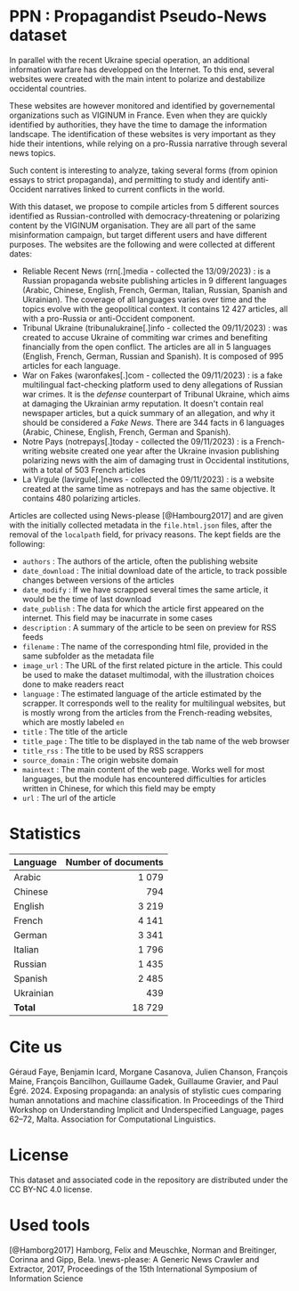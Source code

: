 # PPN : Propagandist Pseudo-News dataset

In parallel with the recent Ukraine special operation, an additional information warfare has developped on the Internet. To this end, several websites were created with the main intent to polarize and destabilize occidental countries.

These websites are however monitored and identified by governemental organizations such as VIGINUM in France. Even when they are quickly identified by authorities, they have the time to damage the information landscape. The identification of these websites is very important as they hide their intentions, while relying on a pro-Russia narrative through several news topics.

Such content is interesting to analyze, taking several forms (from opinion essays to strict propaganda), and permitting to study and identify anti-Occident narratives linked to current conflicts in the world.

With this dataset, we propose to compile articles from 5 different sources identified as Russian-controlled with democracy-threatening or polarizing content by the VIGINUM organisation. They are all part of the same misinformation campaign, but target different users and have different purposes. The websites are the following and were collected at different dates:

 - Reliable Recent News (rrn[.]media - collected the 13/09/2023) : is a Russian propaganda website publishing articles in 9 different languages (Arabic, Chinese, English, French, German, Italian, Russian, Spanish and Ukrainian). The coverage of all languages varies over time and the topics evolve with the geopolitical context. It contains 12 427 articles, all with a pro-Russia or anti-Occident component.
  - Tribunal Ukraine (tribunalukraine[.]info - collected the 09/11/2023) : was created to accuse Ukraine of commiting war crimes and benefiting financially from the open conflict. The articles are all in 5 languages (English, French, German, Russian and Spanish). It is composed of 995 articles for each language.
  - War on Fakes (waronfakes[.]com - collected the 09/11/2023) : is a fake multilingual fact-checking platform used to deny allegations of Russian war crimes. It is the _defense_ counterpart of Tribunal Ukraine, which aims at damaging the Ukrainian army reputation. It doesn't contain real newspaper articles, but a quick summary of an allegation, and why it should be considered a _Fake News_. There are 344 facts in 6 languages (Arabic, Chinese, English, French, German and Spanish).
  - Notre Pays (notrepays[.]today - collected the 09/11/2023) : is a French-writing website created one year after the Ukraine invasion publishing polarizing news with the aim of damaging trust in Occidental institutions, with a total of 503 French articles
  - La Virgule (lavirgule[.]news - collected the 09/11/2023) : is a website created at the same time as notrepays and has the same objective. It contains 480 polarizing articles.

Articles are collected using News-please [@Hambourg2017] and are given with the initially collected metadata in the `file.html.json` files, after the removal of the `localpath` field, for privacy reasons. The kept fields are the following:

- `authors` : The authors of the article, often the publishing website
- `date_download` : The initial download date of the article, to track possible changes between versions of the articles
- `date_modify` : If we have scrapped several times the same article, it would be the time of last download
- `date_publish` : The data for which the article first appeared on the internet. This field may be inacurrate in some cases
- `description` : A summary of the article to be seen on preview for RSS feeds
- `filename` : The name of the corresponding html file, provided in the same subfolder as the metadata file
- `image_url` : The URL of the first related picture in the article. This could be used to make the dataset multimodal, with the illustration choices done to make readers react
- `language` : The estimated language of the article estimated by the scrapper. It corresponds well to the reality for multilingual websites, but is mostly wrong from the articles from the French-reading websites, which are mostly labeled `en`
- `title` : The title of the article
- `title_page` : The title to be displayed in the tab name of the web browser
- `title_rss` : The title to be used by RSS scrappers
- `source_domain` : The origin website domain
- `maintext` : The main content of the web page. Works well for most languages, but the module has encountered difficulties for articles written in Chinese, for which this field may be empty
- `url` : The url of the article


# Statistics

| Language | Number of documents
|---|--:
| Arabic |   1 079
| Chinese |   794
|English |   3 219
| French |   4 141
| German |   3 341
|Italian |   1 796
|Russian |   1 435
| Spanish |   2 485
| Ukrainian |   439
| **Total** |   18 729

# Cite us

Géraud Faye, Benjamin Icard, Morgane Casanova, Julien Chanson, François Maine, François Bancilhon, Guillaume Gadek, Guillaume Gravier, and Paul Égré. 2024. Exposing propaganda: an analysis of stylistic cues comparing human annotations and machine classification. In Proceedings of the Third Workshop on Understanding Implicit and Underspecified Language, pages 62–72, Malta. Association for Computational Linguistics.

# License

This dataset and associated code in the repository are distributed under the CC BY-NC 4.0 license.

# Used tools

[@Hamborg2017] Hamborg, Felix and Meuschke, Norman and Breitinger, Corinna and Gipp, Bela. \news-please: A Generic News Crawler and Extractor\, 2017, Proceedings of the 15th International Symposium of Information Science
